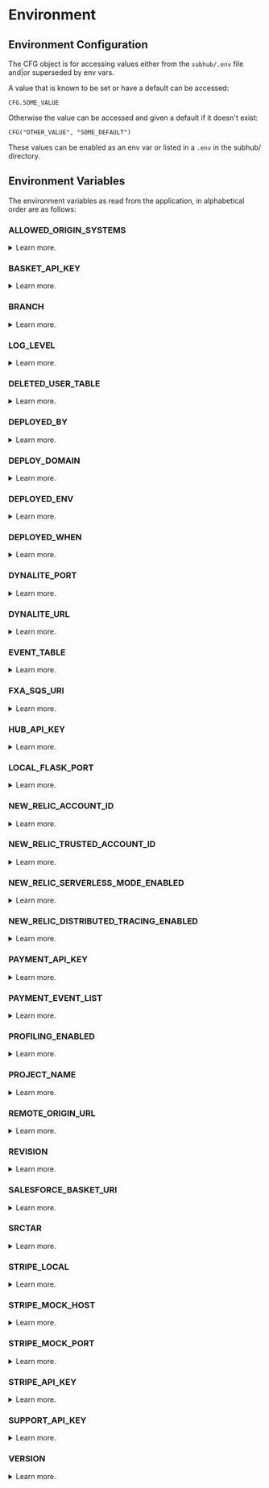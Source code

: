 # Environment

## Environment Configuration

The CFG object is for accessing values either from the `subhub/.env` file and|or superseded by env vars.

A value that is known to be set or have a default can be accessed:

```
CFG.SOME_VALUE
```

Otherwise the value can be accessed and given a default if it doesn't exist:

```
CFG("OTHER_VALUE", "SOME_DEFAULT")
```

These values can be enabled as an env var or listed in a `.env` in the subhub/ directory.

## Environment Variables

The environment variables as read from the application, in alphabetical order are as follows:

### ALLOWED_ORIGIN_SYSTEMS
<details>
  <summary>Learn more.</summary>

  #### Allowed Origin Systems

  This list of values provides SubHub with a way of identifying the originating sending system,
  this was developed as a way of pre-planning for future SubHub customers.

</details>

### BASKET_API_KEY
<details>
  <summary>Learn more.</summary>

  #### Basket Application Programming Interface (API) Key

  Valid API Key issued to SubHub to authenticate in API calls to the Mozilla Basket service.

</details>

### BRANCH
<details>
  <summary>Learn more.</summary>

  #### Version Control System (VCS) branch

  This is the branch name of the deployed code.  Should be available locally as well as when deployed to AWS Lambda.

</details>

### LOG_LEVEL
<details>
  <summary>Learn more.</summary>

  #### Log level of the application

  From reference 2,

  ```
  When you set a logging level in Python using the standard module, you’re telling the library you want to handle all events from that level on up. If you set the log level to INFO, it will include NOTSET, DEBUG, and INFO messages.
  ```

  ##### References
  1. [Python Logging Levels](https://docs.python.org/3/library/logging.html#logging-levels)
  2. [Ultimate Guide to Logging](https://www.loggly.com/ultimate-guide/python-logging-basics/)

</details>

### DELETED_USER_TABLE
<details>
  <summary>Learn more.</summary>

  #### Amazon Web Services, DynamoDB Users Table

  This environment variable is used for the sub and hub applications for the curation of users that have
  been deleted from the applications.  It is defaulted if not specified.  This is the common use case for
  local testing with `doit local`.

</details>

### DEPLOYED_BY
<details>
  <summary>Learn more.</summary>

  #### The name of the entity to deploy the environment.

  Ideally this would not be a human and done by a system such as a continuous deployment
  service such as TravisCI, CircleCI, or Jenkins.

</details>

### DEPLOY_DOMAIN
<details>
  <summary>Learn more.</summary>

  #### The domain entry of the deployed environment.

</details>

### DEPLOYED_ENV
<details>
  <summary>Learn more.</summary>

  #### DEPLOYED_ENV

  The deployment environment is determined by the branch name:
  - master: `prod`
  - stage/*: `stage`
  - qa/*: `qa`
  - *: `dev`

  There is a dev and fab environment available as well.  The determination of how this works in those
  cases is left open for future refinement.

</details>

### DEPLOYED_WHEN
<details>
  <summary>Learn more.</summary>

  #### DEPLOYED_WHEN

  This value provides the timestamp for when the application was deployed.

</details>


### DYNALITE_PORT
<details>
  <summary>Learn more.</summary>

   #### DYNALITE_PORT

   This value is used only when running `dynalite` locally.  Defaults to `8000`.

</details>

### DYNALITE_URL
<details>
  <summary>Learn more.</summary>

   #### DYNALITE_URL

   This configuration value is the fully qualified uniform resource
   locator (URL) for a dockerized instance of an API vending the
   AWS DynamDB interface.

</details>

### EVENT_TABLE
<details>
  <summary>Learn more.</summary>

  #### EVENT_TABLE

  This environment variable sets the name of the Amazon DynamoDB events table that is used by the hub
  application.  It is defaulted if not specified.  This is the common use case for
  local testing with `doit local`.

</details>

### FXA_SQS_URI
<details>
  <summary>Learn more.</summary>


</details>

### HUB_API_KEY
<details>
  <summary>Learn more.</summary>

  #### HUB_API_KEY

  API Key issued from Stripe to identify and validate calls originated from Stripe.

</details>

### LOCAL_FLASK_PORT
<details>
  <summary>Learn more.</summary>

  #### Flask server, local port

  This value is used only when running the `subhub` flask app locally.  It is defaulted to port, `5000`.

</details>

### NEW_RELIC_ACCOUNT_ID
<details>
  <summary>Learn more.</summary>


</details>

### NEW_RELIC_TRUSTED_ACCOUNT_ID
<details>
  <summary>Learn more.</summary>


</details>

### NEW_RELIC_SERVERLESS_MODE_ENABLED
<details>
  <summary>Learn more.</summary>


</details>

### NEW_RELIC_DISTRIBUTED_TRACING_ENABLED
<details>
  <summary>Learn more.</summary>


</details>

### PAYMENT_API_KEY
<details>
  <summary>Learn more.</summary>

  #### PAYMENT_API_KEY

  API Key issued to SubHub customers to authenticate transactions incoming to SubHub.


</details>

### PAYMENT_EVENT_LIST
<details>
  <summary>Learn more.</summary>

  #### PAYMENT_API_KEY

  List of Stripe webhook events that will be monitored by SubHub.  To be monitored
  by SubHub, the event must be in this list otherwise it will not be listened for by hub.

</details>

### PROFILING_ENABLED
<details>
  <summary>Learn more.</summary>

  #### PROFILING_ENABLED

  This is a Boolean flag to indicate if profiling is enabled in the application.

</details>

### PROJECT_NAME
<details>
  <summary>Learn more.</summary>

  #### PROJECT_NAME

  This is the project's name, `subhub`, as determined by the second part of the reposlug `mozilla/subhub`.

</details>

### REMOTE_ORIGIN_URL
<details>
  <summary>Learn more.</summary>

  #### REMOTE_ORIGIN_URL

  This is the git remote origin URL of the repository that you are presently in.

</details>

### REVISION
<details>
  <summary>Learn more.</summary>

  #### REVISION

  This is the 40 digit sha1 commit hash for the deployed code.  This is available in the git repo as well as
  when deployed to AWS Lambda.

</details>

### SALESFORCE_BASKET_URI
<details>
  <summary>Learn more.</summary>

  #### SALESFORCE_BASKET_URI

  A URL to send customer data to Mozilla Basket service.

</details>

### SRCTAR
<details>
  <summary>Learn more.</summary>


</details>

### STRIPE_LOCAL
<details>
  <summary>Learn more.</summary>


</details>

### STRIPE_MOCK_HOST
<details>
  <summary>Learn more.</summary>


</details>

### STRIPE_MOCK_PORT
<details>
  <summary>Learn more.</summary>


</details>

### STRIPE_API_KEY
<details>
  <summary>Learn more.</summary>

  #### Stripe API Key

  This value is used for production deployments as well as testing (testing key).

</details>

### SUPPORT_API_KEY
<details>
  <summary>Learn more.</summary>

  #### SUPPORT_API_KEY

  This is the support api key.  Defaults to `fake_support_api_key`

</details>

### VERSION
<details>
  <summary>Learn more.</summary>

  #### Application Version

  This is the `git describe --abbrev=7` value, useful for describing the code version.  This is available in the
  git repo as well as when deployed to AWS Lambda.

</details>

